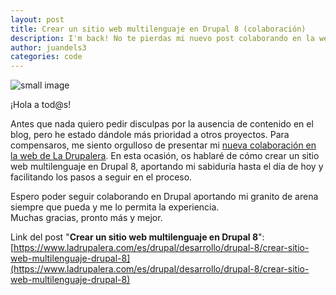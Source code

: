 ```yaml
---
layout: post
title: Crear un sitio web multilenguaje en Drupal 8 (colaboración)
description: I'm back! No te pierdas mi nuevo post colaborando en la web de La Drupalera
author: juandels3
categories: code
---
```


![small image]({{site.baseurl}}/images/drupalera.jpg)

¡Hola a tod@s!  
  
Antes que nada quiero pedir disculpas por la ausencia de contenido en el blog, pero he estado dándole más prioridad a otros proyectos. Para compensaros, me siento orgulloso de presentar mi [nueva colaboración en la web de La Drupalera](https://www.ladrupalera.com/es/drupal/desarrollo/drupal-8/crear-sitio-web-multilenguaje-drupal-8).
En esta ocasión, os hablaré de cómo crear un sitio web multilenguaje en Drupal 8, aportando mi sabiduría hasta el día de hoy y facilitando los pasos a seguir en el proceso.  
  
Espero poder seguir colaborando en Drupal aportando mi granito de arena siempre que pueda y me lo permita la experiencia.  
Muchas gracias, pronto más y mejor.

Link del post "**Crear un sitio web multilenguaje en Drupal 8**": [https://www.ladrupalera.com/es/drupal/desarrollo/drupal-8/crear-sitio-web-multilenguaje-drupal-8](https://www.ladrupalera.com/es/drupal/desarrollo/drupal-8/crear-sitio-web-multilenguaje-drupal-8)
